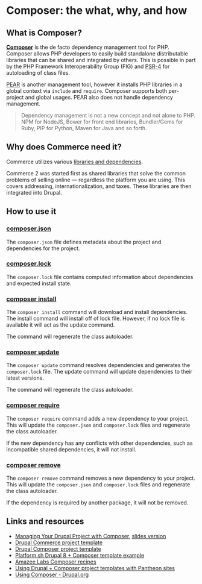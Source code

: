 # Composer: the what, why, and how

## What is Composer?
**[Composer](https://getcomposer.org/)** is the de facto dependency management tool for PHP. Composer allows PHP developers to easily build standalone distributable libraries that can be shared and integrated by others. This is possible in part by the PHP Framework Interoperability Group (FIG) and [PSR-4](http://www.php-fig.org/psr/psr-4/) for autoloading of class files. 

[PEAR](http://pear.php.net/) is another management tool, however it installs PHP libraries in a global context via `include` and `require`. Composer supports both per-project and global usages. PEAR also does not handle dependency management.

> Dependency management is not a new concept and not alone to PHP. NPM for NodeJS, Bower for front end libraries, Bundler/Gems for Ruby, PIP for Python, Maven for Java and so forth. 

## Why does Commerce need it?

Commerce utilizes various [libraries and dependencies](v2/building-blocks/index.md).

Commerce 2 was started first as shared libraries that solve  the common problems of selling online — regardless the platform you are using. This covers addressing, internationalization, and taxes. These libraries are then integrated into Drupal.

## How to use it

### [composer.json](https://getcomposer.org/doc/04-schema.md)
The `composer.json` file defines metadata about the project and dependencies for the project.

### [composer.lock](https://getcomposer.org/doc/01-basic-usage.md#composer-lock-the-lock-file)
The `composer.lock` file contains computed information about dependencies and expected install state.

### [composer install](https://getcomposer.org/doc/03-cli.md#install)
The `composer install` command will download and install dependencies. The install command will install off of lock file. However, if no lock file is available it will act as the update command.

The command will regenerate the class autoloader.

### [composer update](https://getcomposer.org/doc/03-cli.md#update)
The `composer update` command resolves dependencies and generates the `composer.lock` file. The update command will update dependencies to their latest versions.

The command will regenerate the class autoloader.
### [composer require](https://getcomposer.org/doc/03-cli.md#require)
The `composer require` command adds a new dependency to your project. This will update the `composer.json` and `composer.lock` files and regenerate the class autoloader.

If the new dependency has any conflicts with other dependencies, such as incompatible shared dependencies, it will not install.

### [composer remove](https://getcomposer.org/doc/03-cli.md#remove)
The `composer remove` command removes a new dependency to your project. This will update the `composer.json` and `composer.lock` files and regenerate the class autoloader.

If the dependency is required by another package, it will not be removed.

## Links and resources

*  [Managing Your Drupal Project with Composer](https://glamanate.com/blog/managing-your-drupal-project-composer), [slides version](https://docs.google.com/presentation/d/1PK9q2dBkGHfyEO76bEVpqS61wTgA0LGbru2PECiwUnk/edit?usp=sharing)
* [Drupal Commerce project template](https://github.com/drupalcommerce/project-base)
* [Drupal Composer project template](https://github.com/drupal-composer/drupal-project)
* [Platform.sh Drupal 8 + Composer template example](https://github.com/platformsh/platformsh-example-drupal8)
* [Amazee Labs Composer recipes](https://www.amazeelabs.com/en/blog/drupalcomposerrecipes)
* [Using Drupal + Composer project templates with Pantheon sites](https://pantheon.io/blog/using-composer-relocated-document-root-pantheon)
* [Using Composer - Drupal.org](https://www.drupal.org/docs/develop/using-composer)